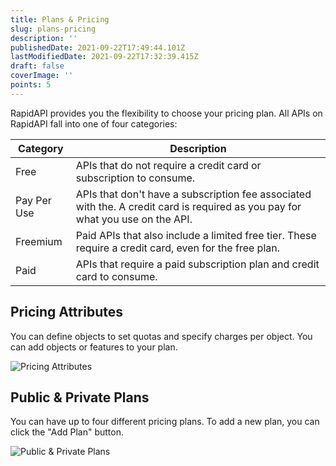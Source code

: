 ```yaml
---
title: Plans & Pricing
slug: plans-pricing
description: ''
publishedDate: 2021-09-22T17:49:44.101Z
lastModifiedDate: 2021-09-22T17:32:39.415Z
draft: false
coverImage: ''
points: 5
---
```


RapidAPI provides you the flexibility to choose your pricing plan. All APIs on RapidAPI fall into one of four categories:

| Category      | Description                                                                                                                     |
| ------------- | ------------------------------------------------------------------------------------------------------------------------------- |
| Free          | APIs that do not require a credit card or subscription to consume.                                                              |
| Pay Per Use   | APIs that don't have a subscription fee associated with the. A credit card is required as you pay for what you use on the API.  |
| Freemium      | Paid APIs that also include a limited free tier. These require a credit card, even for the free plan.                           |
| Paid          | APIs that require a paid subscription plan and credit card to consume.                                                          |

## Pricing Attributes

You can define objects to set quotas and specify charges per object. You can add objects or features to your plan.

![Pricing Attributes](https://raw.githubusercontent.com/RapidAPI/DevRel-Stack-Data/dev/learn/courses/learn-rapidapi-hub-provider/images/image23.png "Pricing Attributes")


## Public & Private Plans

You can have up to four different pricing plans. To add a new plan, you can click the "Add Plan" button.

![Public & Private Plans](https://raw.githubusercontent.com/RapidAPI/DevRel-Stack-Data/dev/learn/courses/learn-rapidapi-hub-provider/images/image24.png "Public & Private Plans")
